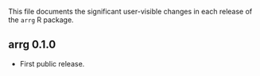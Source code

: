 This file documents the significant user-visible changes in each release of the `arrg` R package.

## arrg 0.1.0

- First public release.
